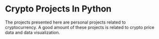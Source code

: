 # Crypto Projects In Python

The projects presented here are personal projects related to cryptocurrency. A good amount of these projects is related to crypto price data and data visualization.
